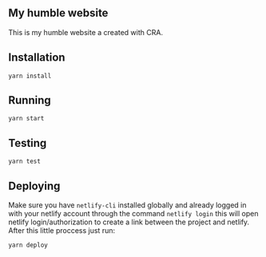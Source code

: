 ## My humble website

This is my humble website a created with CRA.

## Installation

```yarn install```

## Running

```yarn start```

## Testing

```yarn test```

## Deploying

Make sure you have `netlify-cli` installed globally and already logged in with your netlify account through the command `netlify login` this will open netlify login/authorization to create a link between the project and netlify.
After this little proccess just run:

```yarn deploy```